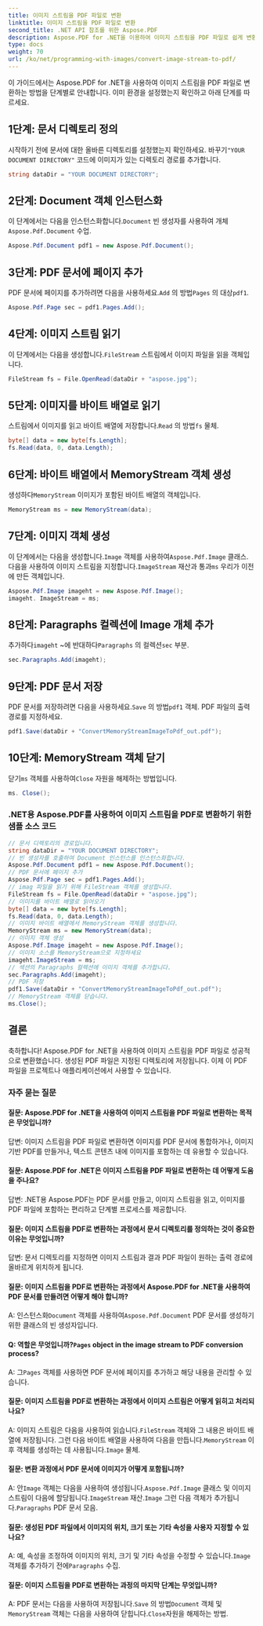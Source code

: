 ```yaml
---
title: 이미지 스트림을 PDF 파일로 변환
linktitle: 이미지 스트림을 PDF 파일로 변환
second_title: .NET API 참조를 위한 Aspose.PDF
description: Aspose.PDF for .NET을 이용하여 이미지 스트림을 PDF 파일로 쉽게 변환하세요.
type: docs
weight: 70
url: /ko/net/programming-with-images/convert-image-stream-to-pdf/
---
```

이 가이드에서는 Aspose.PDF for .NET을 사용하여 이미지 스트림을 PDF 파일로 변환하는 방법을 단계별로 안내합니다. 이미 환경을 설정했는지 확인하고 아래 단계를 따르세요.

## 1단계: 문서 디렉토리 정의

시작하기 전에 문서에 대한 올바른 디렉토리를 설정했는지 확인하세요. 바꾸기`"YOUR DOCUMENT DIRECTORY"` 코드에 이미지가 있는 디렉토리 경로를 추가합니다.

```csharp
string dataDir = "YOUR DOCUMENT DIRECTORY";
```

## 2단계: Document 객체 인스턴스화

 이 단계에서는 다음을 인스턴스화합니다.`Document` 빈 생성자를 사용하여 개체`Aspose.Pdf.Document` 수업.

```csharp
Aspose.Pdf.Document pdf1 = new Aspose.Pdf.Document();
```

## 3단계: PDF 문서에 페이지 추가

PDF 문서에 페이지를 추가하려면 다음을 사용하세요.`Add` 의 방법`Pages` 의 대상`pdf1`.

```csharp
Aspose.Pdf.Page sec = pdf1.Pages.Add();
```

## 4단계: 이미지 스트림 읽기

 이 단계에서는 다음을 생성합니다.`FileStream` 스트림에서 이미지 파일을 읽을 객체입니다.

```csharp
FileStream fs = File.OpenRead(dataDir + "aspose.jpg");
```

## 5단계: 이미지를 바이트 배열로 읽기

 스트림에서 이미지를 읽고 바이트 배열에 저장합니다.`Read` 의 방법`fs` 물체.

```csharp
byte[] data = new byte[fs.Length];
fs.Read(data, 0, data.Length);
```

## 6단계: 바이트 배열에서 MemoryStream 객체 생성

 생성하다`MemoryStream` 이미지가 포함된 바이트 배열의 객체입니다.

```csharp
MemoryStream ms = new MemoryStream(data);
```

## 7단계: 이미지 객체 생성

 이 단계에서는 다음을 생성합니다.`Image` 객체를 사용하여`Aspose.Pdf.Image` 클래스. 다음을 사용하여 이미지 스트림을 지정합니다.`ImageStream` 재산과 통과`ms` 우리가 이전에 만든 객체입니다.

```csharp
Aspose.Pdf.Image imageht = new Aspose.Pdf.Image();
imageht. ImageStream = ms;
```

## 8단계: Paragraphs 컬렉션에 Image 개체 추가

 추가하다`imageht` ~에 반대하다`Paragraphs` 의 컬렉션`sec` 부분.

```csharp
sec.Paragraphs.Add(imageht);
```

## 9단계: PDF 문서 저장

 PDF 문서를 저장하려면 다음을 사용하세요.`Save` 의 방법`pdf1` 객체. PDF 파일의 출력 경로를 지정하세요.

```csharp
pdf1.Save(dataDir + "ConvertMemoryStreamImageToPdf_out.pdf");
```

## 10단계: MemoryStream 객체 닫기

 닫기`ms` 객체를 사용하여`Close` 자원을 해제하는 방법입니다.

```csharp
ms. Close();
```

### .NET용 Aspose.PDF를 사용하여 이미지 스트림을 PDF로 변환하기 위한 샘플 소스 코드 
```csharp
// 문서 디렉토리의 경로입니다.
string dataDir = "YOUR DOCUMENT DIRECTORY";
// 빈 생성자를 호출하여 Document 인스턴스를 인스턴스화합니다.
Aspose.Pdf.Document pdf1 = new Aspose.Pdf.Document();
// PDF 문서에 페이지 추가
Aspose.Pdf.Page sec = pdf1.Pages.Add();
// imag 파일을 읽기 위해 FileStream 객체를 생성합니다.
FileStream fs = File.OpenRead(dataDir + "aspose.jpg");
// 이미지를 바이트 배열로 읽어오기
byte[] data = new byte[fs.Length];
fs.Read(data, 0, data.Length);
// 이미지 바이트 배열에서 MemoryStream 객체를 생성합니다.
MemoryStream ms = new MemoryStream(data);
// 이미지 객체 생성
Aspose.Pdf.Image imageht = new Aspose.Pdf.Image();
// 이미지 소스를 MemoryStream으로 지정하세요
imageht.ImageStream = ms;
// 섹션의 Paragraphs 컬렉션에 이미지 객체를 추가합니다.
sec.Paragraphs.Add(imageht);
// PDF 저장
pdf1.Save(dataDir + "ConvertMemoryStreamImageToPdf_out.pdf");
// MemoryStream 객체를 닫습니다.
ms.Close();
```

## 결론

축하합니다! Aspose.PDF for .NET을 사용하여 이미지 스트림을 PDF 파일로 성공적으로 변환했습니다. 생성된 PDF 파일은 지정된 디렉토리에 저장됩니다. 이제 이 PDF 파일을 프로젝트나 애플리케이션에서 사용할 수 있습니다.

### 자주 묻는 질문

#### 질문: Aspose.PDF for .NET을 사용하여 이미지 스트림을 PDF 파일로 변환하는 목적은 무엇입니까?

답변: 이미지 스트림을 PDF 파일로 변환하면 이미지를 PDF 문서에 통합하거나, 이미지 기반 PDF를 만들거나, 텍스트 콘텐츠 내에 이미지를 포함하는 데 유용할 수 있습니다.

#### 질문: Aspose.PDF for .NET은 이미지 스트림을 PDF 파일로 변환하는 데 어떻게 도움을 주나요?

답변: .NET용 Aspose.PDF는 PDF 문서를 만들고, 이미지 스트림을 읽고, 이미지를 PDF 파일에 포함하는 편리하고 단계별 프로세스를 제공합니다.

#### 질문: 이미지 스트림을 PDF로 변환하는 과정에서 문서 디렉토리를 정의하는 것이 중요한 이유는 무엇입니까?

답변: 문서 디렉토리를 지정하면 이미지 스트림과 결과 PDF 파일이 원하는 출력 경로에 올바르게 위치하게 됩니다.

#### 질문: 이미지 스트림을 PDF로 변환하는 과정에서 Aspose.PDF for .NET을 사용하여 PDF 문서를 만들려면 어떻게 해야 합니까?

 A: 인스턴스화`Document` 객체를 사용하여`Aspose.Pdf.Document` PDF 문서를 생성하기 위한 클래스의 빈 생성자입니다.

####  Q: 역할은 무엇입니까?`Pages` object in the image stream to PDF conversion process?

 A: 그`Pages` 객체를 사용하면 PDF 문서에 페이지를 추가하고 해당 내용을 관리할 수 있습니다.

#### 질문: 이미지 스트림을 PDF로 변환하는 과정에서 이미지 스트림은 어떻게 읽히고 처리되나요?

 A: 이미지 스트림은 다음을 사용하여 읽습니다.`FileStream` 객체와 그 내용은 바이트 배열에 저장됩니다. 그런 다음 바이트 배열을 사용하여 다음을 만듭니다.`MemoryStream` 이후 객체를 생성하는 데 사용됩니다.`Image` 물체.

#### 질문: 변환 과정에서 PDF 문서에 이미지가 어떻게 포함됩니까?

 A: 안`Image` 객체는 다음을 사용하여 생성됩니다.`Aspose.Pdf.Image` 클래스 및 이미지 스트림이 다음에 할당됩니다.`ImageStream` 재산.`Image` 그런 다음 객체가 추가됩니다.`Paragraphs` PDF 문서 모음.

#### 질문: 생성된 PDF 파일에서 이미지의 위치, 크기 또는 기타 속성을 사용자 지정할 수 있나요?

 A: 예, 속성을 조정하여 이미지의 위치, 크기 및 기타 속성을 수정할 수 있습니다.`Image` 객체를 추가하기 전에`Paragraphs` 수집.

#### 질문: 이미지 스트림을 PDF로 변환하는 과정의 마지막 단계는 무엇입니까?

 A: PDF 문서는 다음을 사용하여 저장됩니다.`Save` 의 방법`Document` 객체 및`MemoryStream` 객체는 다음을 사용하여 닫힙니다.`Close`자원을 해제하는 방법.